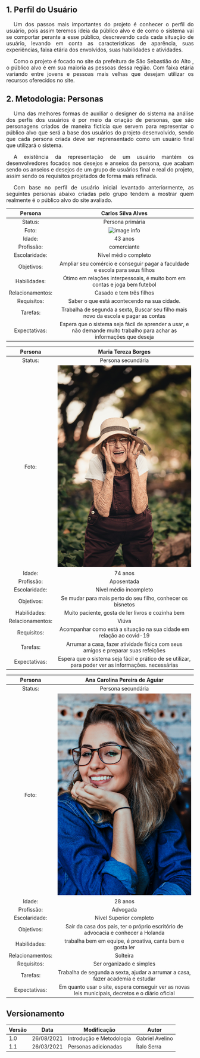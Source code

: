 ## 1. Perfil do Usuário

<p style="text-indent: 20px; text-align: justify">
Um dos passos mais importantes do projeto é conhecer o perfil do usuário, pois assim teremos ideia da público alvo e de como o sistema vai se comportar perante a esse público, descrevendo cada cada situação de usuário, levando em conta as características de aparência, suas experiências, faixa etária dos envolvidos, suas habilidades e atividades.
</p>



<p style="text-indent: 20px; text-align: justify">
Como o projeto é focado no site da <a>prefeitura de São Sebastião do Alto </a>, o público alvo é em sua maioria as pessoas dessa região. Com faixa etária variando entre jovens e pessoas mais velhas que desejam utilizar os recursos oferecidos no site. 
</p>


## 2. Metodologia: Personas

<p style="text-indent: 20px; text-align: justify">
Uma das melhores formas de auxiliar o designer do sistema na análise dos perfis dos usuários é por meio da criação de personas, que são personagens criados de maneira fictícia que servem para representar o público alvo que será a base dos usuários do projeto desenvolvido, sendo que cada persona criada deve ser reprensentado como um usuário final que utilizará o sistema.
</p>

<p style="text-indent: 20px; text-align: justify">
A existência da representação de um usuário mantém os desenvolvedores focados nos desejos e anseios da persona, que acabam sendo os anseios e desejos de um grupo de usuários final e real do projeto, assim sendo os requisitos projetados  de forma mais refinada.
</p>

<p style="text-indent: 20px; text-align: justify">
Com base no perfil de usuário inicial levantado anteriormente, as seguintes personas abaixo criadas pelo grupo tendem a mostrar quem realmente é o público alvo do site avaliado.

|Persona| Carlos Silva Alves|
| :----: | :--------------------------------------: |
|Status: |Persona primária
|Foto: | ![image info](/assets/img/IHC_comerciante.jpg)
|Idade: |43 anos |
|Profissão: |comerciante| 
|Escolaridade:|Nível médio completo |
|Objetivos:|Ampliar seu comércio e conseguir pagar a faculdade e escola para seus filhos |
|Habilidades:|Ótimo em relações interpessoais, é muito bom em contas e joga bem futebol| 
|Relacionamentos:| Casado e tem três filhos| 
|Requisitos:| Saber o que está acontecendo na sua cidade. |
|Tarefas: |Trabalha de segunda a sexta, Buscar seu filho mais novo da escola e pagar as contas |
|Expectativas:|Espera que o sistema seja fácil de aprender a usar, e não demande muito trabalho para achar as informações que deseja|


|Persona| Maria Tereza Borges| 
| :----: | :--------------------------------------: | 
|Status: |Persona secundária |
|Foto: | ![image info](/assets/img/IHC_viuva.jpg)
|Idade: |74 anos | 
|Profissão: |Aposentada|  
|Escolaridade:|Nível médio incompleto | 
|Objetivos:| Se mudar para mais perto do seu filho, conhecer os bisnetos | 
|Habilidades:|Muito paciente, gosta de ler livros e cozinha bem|  
|Relacionamentos:| Viúva|  
|Requisitos:| Acompanhar como está a situação na sua cidade em relação ao covid-19 | 
|Tarefas: |Arrumar a casa, fazer atividade física com seus amigos e preparar suas refeições| 
|Expectativas:|Espera que o sistema seja fácil e prático de se utilizar, para poder ver as informações. necessárias| 


|Persona| Ana Carolina Pereira de Aguiar| 
| :----: | :--------------------------------------: | 
|Status: |Persona secundária 
|Foto: | ![image info](/assets/img/IHC_advogada.jpg)
|Idade: |28 anos | 
|Profissão: |Advogada|  
|Escolaridade:|Nível Superior completo | 
|Objetivos:| Sair da casa dos pais, ter o próprio escritório de advocacia e conhecer a Holanda | 
|Habilidades:|trabalha bem em equipe, é proativa, canta bem e gosta ler|  
|Relacionamentos:| Solteira|  
|Requisitos:| Ser organizado e simples | 
|Tarefas: |Trabalha de segunda a sexta, ajudar a arrumar a casa, fazer academia e estudar| 
|Expectativas:| Em quanto usar o site, espera conseguir ver as novas leis municipais, decretos e o diário oficial| 


## Versionamento

| Versão | Data | Modificação | Autor |
|--|--|--|--|
| 1.0 | 26/08/2021 | Introdução e Metodologia |  Gabriel Avelino |
| 1.1 | 26/03/2021 | Personas adicionadas | Ítalo Serra |